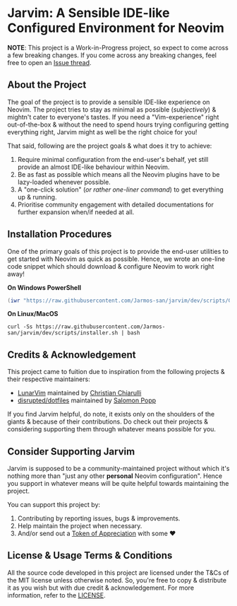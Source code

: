 # Jarvim: A Sensible IDE-like Configured Environment for Neovim

**NOTE**: This project is a Work-in-Progress project, so expect to come across
a few breaking changes. If you come across any breaking changes, feel free to
open an [Issue thread](https://github.com/Jarmos-san/jarvim/issues/new/choose).

## About the Project

The goal of the project is to provide a sensible IDE-like experience on Neovim.
The project tries to stay as minimal as possible (_subjectively_) & mightn't
cater to everyone's tastes. If you need a "Vim-experience" right out-of-the-box
& without the need to spend hours trying configuring getting everything right,
Jarvim might as well be the right choice for you!

That said, following are the project goals & what does it try to achieve:

1. Require minimal configuration from the end-user's behalf, yet still provide
   an almost IDE-like behaviour within Neovim.
2. Be as fast as possible which means all the Neovim plugins have to be
   lazy-loaded whenever possible.
3. A "one-click solution" (_or rather one-liner command_) to get everything up &
   running.
4. Prioritise community engagement with detailed documentations for further
   expansion when/if needed at all.

## Installation Procedures

One of the primary goals of this project is to provide the end-user utilities to
get started with Neovim as quick as possible. Hence, we wrote an one-line code
snippet which should download & configure Neovim to work right away!

**On Windows PowerShell**

```powershell
(iwr "https://raw.githubusercontent.com/Jarmos-san/jarvim/dev/scripts/Get-Jarvim.ps1").content | iex 
```

**On Linux/MacOS**

```shell
curl -Ss https://raw.githubusercontent.com/Jarmos-san/jarvim/dev/scripts/installer.sh | bash
```

## Credits & Acknowledgement

This project came to fuition due to inspiration from the following projects &
their respective maintainers:

- [LunarVim](https://github.com/LunarVim/LunarVim) maintained by [Christian
  Chiarulli](https://github.com/ChristianChiarulli)
- [disrupted/dotfiles](https://github.com/disrupted/dotfiles/tree/master/.config/nvim)
  maintained by [Salomon Popp](https://github.com/disrupted)

If you find Jarvim helpful, do note, it exists only on the shoulders of the
giants & because of their contributions. Do check out their projects &
considering supporting them through whatever means possible for you.

## Consider Supporting Jarvim

Jarvim is supposed to be a community-maintained project without which it's
nothing more than "just any other __personal__ Neovim configuration". Hence you
support in whatever means will be quite helpful towards maintaining the project.

You can support this project by:

1. Contributing by reporting issues, bugs & improvements.
2. Help maintain the project when necessary.
3. And/or send out a [Token of
   Appreciation](https://www.buymeacoffee.com/jarmos) with some :heart:

## License & Usage Terms & Conditions

All the source code developed in this project are licensed under the T&Cs of the
MIT license unless otherwise noted. So, you're free to copy & distribute it as
you wish but with due credit & acknowledgement. For more information, refer to
the [LICENSE](./LICENSE).

